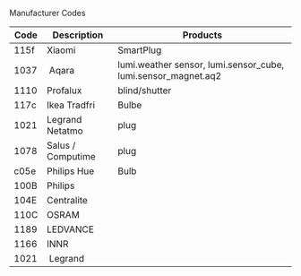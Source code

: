 Manufacturer Codes

| Code | Description | Products |
| ---- | -------------- | ----- |
| 115f | Xiaomi  | SmartPlug |
| 1037 | Aqara  | lumi.weather sensor, lumi.sensor_cube, lumi.sensor_magnet.aq2 |
| 1110 | Profalux | blind/shutter |
| 117c | Ikea Tradfri | Bulbe |
| 1021 | Legrand Netatmo | plug |
| 1078 | Salus / Computime  | plug |
| c05e | Philips Hue | Bulb |
| 100B | Philips | |
| 104E | Centralite | |
| 110C | OSRAM |   |
| 1189 | LEDVANCE |    |
| 1166 | INNR | |
| 1021 | Legrand | |




